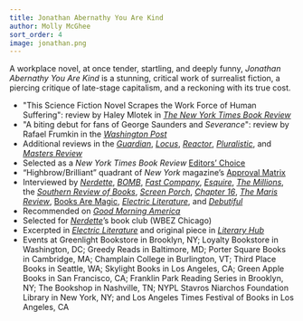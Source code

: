 ```yaml
---
title: Jonathan Abernathy You Are Kind
author: Molly McGhee
sort_order: 4
image: jonathan.png
---
```

A workplace novel, at once tender, startling, and deeply funny, *Jonathan Abernathy You Are Kind* is a stunning, critical work of surrealist fiction, a piercing critique of late-stage capitalism, and a reckoning with its true cost.

* "This Science Fiction Novel Scrapes the Work Force of Human Suffering": review by Haley Mlotek in *[The New York Times Book Review](https://www.nytimes.com/2023/10/14/books/review/jonathan-abernathy-you-are-kind-molly-mcghee.html)*
* "A biting debut for fans of George Saunders and *Severance*": review by Rafael Frumkin in the *[Washington Post](https://www.washingtonpost.com/books/2023/10/24/jonathan-abernathy-you-are-kind-molly-mcghee-review/)*
* Additional reviews in the [](<>)[](<>)*[Guardian](<>)*, *[Locus](<>)*, *[Reactor](<>)*, *[Pluralistic](<>)*, and *[Masters Review](<>)*
* Selected as a *New York Times Book Review* [Editors’ Choice](https://www.nytimes.com/2023/10/26/books/review/9-new-books-we-recommend-this-week.html)
* “Highbrow/Brilliant” quadrant of *New York* magazine’s [Approval Matrix](https://nymag.com/article/the-approval-matrix-week-of-october-9-2023.html)
* Interviewed by *[Nerdette](https://www.wbez.org/stories/nerdette-book-club-molly-mcghee-on-jonathan-abernathy-you-are-kind/c8d4182a-d69f-4ec3-92d6-937b312bb8ae)*, *[BOMB](https://bombmagazine.org/articles/molly-mcghee/)*, *[Fast Company](https://www.fastcompany.com/90966606/student-debt-shouldnt-come-at-the-expense-of-dreams)*, *[Esquire](https://www.esquire.com/entertainment/books/a45767279/future-of-books/)*, *[The Millions](https://themillions.com/2023/11/molly-mcghee-wants-to-rethink-the-way-we-work.html)*, the *[Southern Review of Books](https://southernreviewofbooks.com/2023/12/18/jonathan-abernathy-you-are-kind-molly-mcghee-interview/)*, *[Screen Porch](https://www.porchtn.org/post/books-and-shadow-books-a-chat-with-novelist-molly-mcghee)*, *[Chapter 16](https://chapter16.org/dream-or-nightmare/)*, *[The Maris Review](https://lithub.com/molly-mcghee-on-the-importance-of-acknowledgments/)*, [Books Are Magic](https://booksaremagic.squarespace.com/home-1/q-a/molly-mcghee), *[Electric Literature](https://electricliterature.com/molly-mcghee-jonathan-abernathy-you-are-kind-interview-debut-novel-book-debt/)*, and *[Debutiful](https://debutiful.net/2023/10/18/debutiful-podcast-molly-mcghee-jonathan-abernathy-you-are-kind/)*
* Recommended on *[Good Morning America](https://www.goodmorningamerica.com/culture/story/bestselling-author-shares-new-book-recommendations-october-103731430)*
* Selected for *[Nerdette](https://www.wbez.org/stories/nerdette-book-club-jonathan-abernathy-you-are-kind-by-molly-mcghee/9c08ea91-278d-438d-b3c9-5636ba52a43d)*’s book club (WBEZ Chicago)
* Excerpted in *[Electric Literature](https://electricliterature.com/jonathan-abernathy-you-are-kind-by-molly-mcghee/)* and original piece in *[Literary Hub](<>)*
* Events at Greenlight Bookstore in Brooklyn, NY; Loyalty Bookstore in Washington, DC; Greedy Reads in Baltimore, MD; Porter Square Books in Cambridge, MA; Champlain College in Burlington, VT; Third Place Books in Seattle, WA; Skylight Books in Los Angeles, CA; Green Apple Books in San Francisco, CA; Franklin Park Reading Series in Brooklyn, NY; The Bookshop in Nashville, TN; NYPL Stavros Niarchos Foundation Library in New York, NY; and Los Angeles Times Festival of Books in Los Angeles, CA
